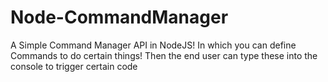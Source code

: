# Node-CommandManager
A Simple Command Manager API in NodeJS! 
In which you can define Commands to do certain things! 
Then the end user can type these into the console to trigger certain code
